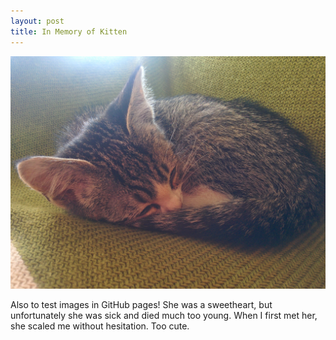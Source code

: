 ```yaml
---
layout: post
title: In Memory of Kitten
---
```


![Kitten](/images/kitten-2014.jpg)

Also to test images in GitHub pages! She was a sweetheart, but unfortunately she was sick and died much too young. When I first met her, she scaled me without hesitation. Too cute.
